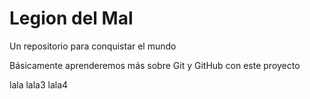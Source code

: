 # Legion del Mal
Un repositorio para conquistar el mundo

Básicamente aprenderemos más sobre Git y GitHub con este proyecto


lala
lala3
lala4